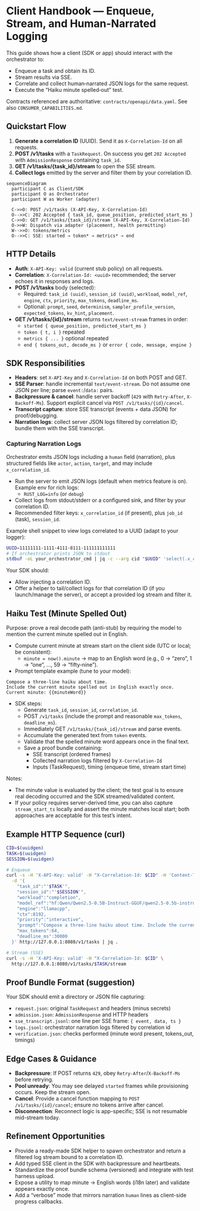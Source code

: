 # Client Handbook — Enqueue, Stream, and Human-Narrated Logging

This guide shows how a client (SDK or app) should interact with the orchestrator to:
- Enqueue a task and obtain its ID.
- Stream results via SSE.
- Correlate and collect human‑narrated JSON logs for the same request.
- Execute the “Haiku minute spelled‑out” test.

Contracts referenced are authoritative: `contracts/openapi/data.yaml`. See also `CONSUMER_CAPABILITIES.md`.

## Quickstart Flow

1. **Generate a correlation ID** (UUID). Send it as `X-Correlation-Id` on all requests.
2. **POST /v1/tasks** with a `TaskRequest`. On success you get `202 Accepted` with `AdmissionResponse` containing `task_id`.
3. **GET /v1/tasks/{task_id}/stream** to open the SSE stream.
4. **Collect logs** emitted by the server and filter them by your correlation ID.

```mermaid
sequenceDiagram
  participant C as Client/SDK
  participant O as Orchestrator
  participant W as Worker (adapter)

  C->>O: POST /v1/tasks (X-API-Key, X-Correlation-Id)
  O-->>C: 202 Accepted { task_id, queue_position, predicted_start_ms }
  C->>O: GET /v1/tasks/{task_id}/stream (X-API-Key, X-Correlation-Id)
  O->>W: Dispatch via adapter (placement, health permitting)
  W-->>O: tokens/metrics
  O-->>C: SSE: started → token* → metrics* → end
```

## HTTP Details

- **Auth**: `X-API-Key: valid` (current stub policy) on all requests.
- **Correlation**: `X-Correlation-Id: <uuid>` recommended; the server echoes it in responses and logs.
- **POST /v1/tasks** body (selected):
  - Required: `task_id (uuid)`, `session_id (uuid)`, `workload`, `model_ref`, `engine`, `ctx`, `priority`, `max_tokens`, `deadline_ms`.
  - Optional: `prompt`, `seed`, `determinism`, `sampler_profile_version`, `expected_tokens`, `kv_hint`, `placement`.
- **GET /v1/tasks/{id}/stream** returns `text/event-stream` frames in order:
  - `started { queue_position, predicted_start_ms }`
  - `token { t, i }` repeated
  - `metrics { ... }` optional repeated
  - `end { tokens_out, decode_ms }` or `error { code, message, engine }`

## SDK Responsibilities

- **Headers**: set `X-API-Key` and `X-Correlation-Id` on both POST and GET.
- **SSE Parser**: handle incremental `text/event-stream`. Do not assume one JSON per line; parse `event:`/`data:` pairs.
- **Backpressure & cancel**: handle server backoff (`429` with `Retry-After`, `X-Backoff-Ms`). Support explicit cancel via `POST /v1/tasks/{id}/cancel`.
- **Transcript capture**: store SSE transcript (events + data JSON) for proof/debugging.
- **Narration logs**: collect server JSON logs filtered by correlation ID; bundle them with the SSE transcript.

### Capturing Narration Logs

Orchestrator emits JSON logs including a `human` field (narration), plus structured fields like `actor`, `action`, `target`, and may include `x_correlation_id`.

- Run the server to emit JSON logs (default when metrics feature is on). Example env for rich logs:
  - `RUST_LOG=info` (or `debug`)
- Collect logs from stdout/stderr or a configured sink, and filter by your correlation ID.
- Recommended filter keys: `x_correlation_id` (if present), plus `job_id` (task), `session_id`.

Example shell snippet to view logs correlated to a UUID (adapt to your logger):

```bash
UUID=11111111-1111-4111-8111-111111111111
# If orchestrator prints JSON to stdout
stdbuf -oL your_orchestrator_cmd | jq -c --arg cid "$UUID" 'select(.x_correlation_id == $cid)'
```

Your SDK should:
- Allow injecting a correlation ID.
- Offer a helper to tail/collect logs for that correlation ID (if you launch/manage the server), or accept a provided log stream and filter it.

## Haiku Test (Minute Spelled Out)

Purpose: prove a real decode path (anti-stub) by requiring the model to mention the current minute spelled out in English.

- Compute current minute at stream start on the client side (UTC or local; be consistent):
  - `minute = now().minute` → map to an English word (e.g., 0 → “zero”, 1 → “one”, ..., 59 → “fifty‑nine”).
- Prompt template example (tune to your model):

```
Compose a three-line haiku about time.
Include the current minute spelled out in English exactly once.
Current minute: {{minuteWord}}
```

- SDK steps:
  - Generate `task_id`, `session_id`, `correlation_id`.
  - POST `/v1/tasks` (include the prompt and reasonable `max_tokens`, `deadline_ms`).
  - Immediately GET `/v1/tasks/{task_id}/stream` and parse events.
  - Accumulate the generated text from `token` events.
  - Validate that the spelled minute word appears once in the final text.
  - Save a proof bundle containing:
    - SSE transcript (ordered frames)
    - Collected narration logs filtered by `X-Correlation-Id`
    - Inputs (TaskRequest), timing (enqueue time, stream start time)

Notes:
- The minute value is evaluated by the client; the test goal is to ensure real decoding occurred and the SDK streamed/validated content.
- If your policy requires server-derived time, you can also capture `stream_start_ts` locally and assert the minute matches local start; both approaches are acceptable for this test’s intent.

## Example HTTP Sequence (curl)

```bash
CID=$(uuidgen)
TASK=$(uuidgen)
SESSION=$(uuidgen)

# Enqueue
curl -s -H 'X-API-Key: valid' -H "X-Correlation-Id: $CID" -H 'Content-Type: application/json' \
  -d '{
    "task_id":"'$TASK'",
    "session_id":"'$SESSION'",
    "workload":"completion",
    "model_ref":"hf:Qwen/Qwen2.5-0.5B-Instruct-GGUF/qwen2.5-0.5b-instruct-q4_k_m.gguf",
    "engine":"llamacpp",
    "ctx":8192,
    "priority":"interactive",
    "prompt":"Compose a three-line haiku about time. Include the current minute spelled out in English: forty-two.",
    "max_tokens":64,
    "deadline_ms":30000
  }' http://127.0.0.1:8080/v1/tasks | jq .

# Stream (SSE)
curl -s -H 'X-API-Key: valid' -H "X-Correlation-Id: $CID" \
  http://127.0.0.1:8080/v1/tasks/$TASK/stream
```

## Proof Bundle Format (suggestion)

Your SDK should emit a directory or JSON file capturing:
- `request.json`: original `TaskRequest` and headers (minus secrets)
- `admission.json`: `AdmissionResponse` and HTTP headers
- `sse_transcript.jsonl`: one line per SSE frame: `{ event, data, ts }`
- `logs.jsonl`: orchestrator narration logs filtered by correlation id
- `verification.json`: checks performed (minute word present, tokens_out, timings)

## Edge Cases & Guidance

- **Backpressure**: If POST returns `429`, obey `Retry-After`/`X-Backoff-Ms` before retrying.
- **Pool unready**: You may see delayed `started` frames while provisioning occurs. Keep the stream open.
- **Cancel**: Provide a cancel function mapping to `POST /v1/tasks/{id}/cancel`; ensure no tokens arrive after cancel.
- **Disconnection**: Reconnect logic is app-specific; SSE is not resumable mid-stream today.

## Refinement Opportunities

- Provide a ready-made SDK helper to spawn orchestrator and return a filtered log stream bound to a correlation ID.
- Add typed SSE client in the SDK with backpressure and heartbeats.
- Standardize the proof bundle schema (versioned) and integrate with test harness upload.
- Expose a utility to map minute → English words (i18n later) and validate appears exactly once.
- Add a “verbose” mode that mirrors narration `human` lines as client-side progress callbacks.
